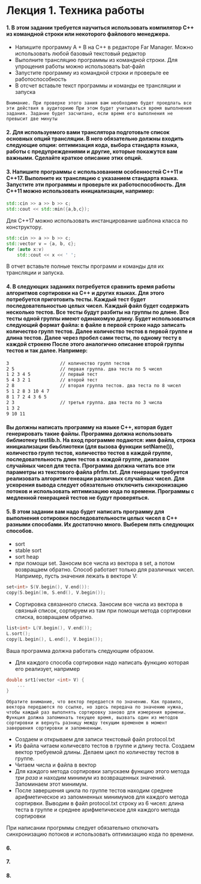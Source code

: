 # Лекция 1. Техника работы

#### 1. В этом задании требуется научиться использовать компилятор C++ из командной строки или некоторого файлового менеджера.

* Напишите программу A + B на C++ в редакторе Far Manager. Можно использовать любой базовый текстовый редактор
* Выполните трансляцию программы из командной строки. Для упрощения работы можно использовать bat-файл
* Запустите программу из командной строки и проверьте ее работоспособность
* В отсчет вставьте текст программы и команды ее трансляции и запуска
```
Внимание. При проверке этого зания вам необходимо будет проедлать все эти действия в аудиториию При этом будет учитываться время выполнения задания. Задание будет засчитано, если время его выполнения не превысит две минуты
```


#### 2. Для используемого вами транслятора подготовьте список основных опций трансляции. В него обязательно должны входить следующие опции: оптимизация кода, выбора стандарта языка, работы с предупреждениями и другие, которые покажутся вам важными. Сделайте краткое описание этих опций. 



#### 3. Напишите программы с использованием особенностей С++11 и С++17. Выполните их трансляцию с указанием стандарта языка. Запустите эти программы и проверьте их работоспособность. Для С++11 можно использовать инициализации, например: 

```cpp
std::cin >> a >> b >> c;
std::cout << std::min({a,b,c});
```

Для С++17 можно использовать инстанцирование шаблона класса по конструктору.

```cpp
std::cin >> a >> b >> c;
std::vector v = {a, b, c};
for (auto x:v)
    std::cout << x << ' ';
```

В отчет вставьте полные тексты программ и команды для их трансляции и запуска.

#### 4. В следующих заданиях потребуется сравнить время работы алгоритмов сортировки на С++ и других языках. Для этого потребуется приготовить тесты. Каждый тест будет последовательностью целых чисел. Каждый файл будет содержать несколько тестов. Все тесты будут разбиты на группы по длине. Все тесты одной группы имеют одинакомую длину. Будет использоваться следующий формат файла: в файле в первой строке надо записать количество групп тестов. Далее количество тестов в первой группе и длина тестов. Далее через пробел сами тесты, по одному тесту в каждой строкею После этого аналогично описание второй группы тестов и так далее. Например:

```txt
3                   // количество групп тестов
2 5                 // первая группа. два теста по 5 чисел
1 2 3 4 5           // первый тест
5 4 3 2 1           // второй тест
2 8                 // вторая группа тестов. два теста по 8 чисел
5 1 2 8 3 10 4 7
8 1 7 2 4 3 6 5 
2 3                 // третья группа. два теста по 3 числа
1 3 2 
9 10 11 
```
#### Вы должны написать программу на языке С++, которая будет генерировать такие файлы. Программа должна использовать библиотеку testlib.h. На вход программе подаются: имя файла, строка инициализации биьблиотеки (для вызова функции setName()), количество групп тестов, количество тестов в каждой группе, последовательность длин тестов в каждой группе, диапазон случайных чисел для теста. Программа должна читать все эти параметры из текстового файла pfrfm.txt. Для генерации требуется реализовать алгоритм генеации различных случайных чисел. Для ускорения вывода следует обязательно отключить синхронизацию потоков и использовать иптимизацию кода по времени. Программы с медленной генерацией тестов не будут проверяться. 

#### 5. В этом задании вам надо будет написать программу для выполнения сотировки последовательности целых чисел в С++ разными способами. Их достаточно много. Выберем пять следующих способов. 

* sort
* stable sort
* sort heap
* при помощи set. Заносим все числа из вектора в set, а потом возвращаем обратно. Способ работает только для различных чисел. Например, пусть значения лежать в векторе V:

```cpp
set<int> S(V.begin(), V.end()):
copy(S.begin()m, S.end(), V.begin());
```
* Сортировка связанного списка. Заносим все числа из вектора в связный список, сортируем из там при помощи метода сортировки списка, возвращаем обратно.

```cpp
list<int> L(V.begin(), V.end());
L.sort();
copy(L.begin(), L.end(), V.begin());
```
Ваша программа должна работать следующим образом. 

* Для каждого способа сортировки надо написать функцию которая его реализует, например

```cpp
double srt1(vector <int> V) {
    ...
}
```
    Обратите внимание, что вектор передается по значению. Как правило, вектора передаются по ссылке, но здесь передача по значению нужна, чтобы каждый раз выполнять сортировку заново для измерения времени. Функция должна запоминать текущее время, вызвать один из методов сортировки и вернуть разницу между текущим временем в момент завершения сортировки и запомненным. 

* Создаем и открываем для записи текстовый файл protocol.txt 
* Из файла читаем количесвто тестов в группе и длину теста. Создаем вектор требуемой длины. Делаем цикл по количеству тестов в группе. 
* Читаем числа и файла в вектор
* Для каждого метода сортировки запускаем функцию этого метода *три раза* и находим минимум из возвращенных значений. Запоминаем этот минимум. 
* После завершения цикла по группе тестов находим среднее арифметическое из запомненных минимумов для каждого метода сортирвки. Выводим в файл protocol.txt строку из 6 чисел: длина теста в группе и среднее арифметическое для каждого метода сортировки 

При написании прогрммы следует обязательно отключать синхронизацию потоков и использовать оптимизацию кода по времени. 
#### 6. 
#### 7. 
#### 8.
